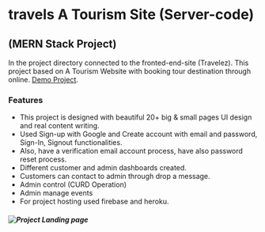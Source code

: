 # travels A Tourism Site (Server-code)

## (MERN Stack Project)

In the project directory connected to the fronted-end-site (Travelez). This project based on A Tourism Website with booking tour destination through online. [Demo Project](https://travelez-c91e7.web.app/).

### Features

- This project is designed with beautiful 20+ big & small pages UI design and real content writing.
- Used Sign-up with Google and Create account with email and password, Sign-In, Signout functionalities.
- Also, have a verification email account process, have also password reset process.
- Different customer and admin dashboards created.
- Customers can contact to admin through drop a message.
- Admin control (CURD Operation)
- Admin manage events
- For project hosting used firebase and heroku.

##### ![Project Landing page](https://i.ibb.co/6128K0L/travelex-Home.png)
